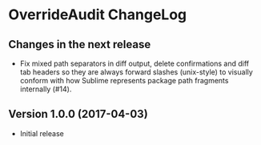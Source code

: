 OverrideAudit ChangeLog
=======================

Changes in the next release
---------------------------

  * Fix mixed path separators in diff output, delete confirmations and diff tab
    headers so they are always forward slashes (unix-style) to visually conform
    with how Sublime represents package path fragments internally (#14).

Version 1.0.0 (2017-04-03)
--------------------------

  * Initial release